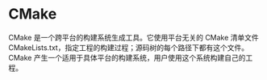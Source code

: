 # CMake

CMake 是一个跨平台的构建系统生成工具。它使用平台无关的 CMake 清单文件CMakeLists.txt，指定工程的构建过程；源码树的每个路径下都有这个文件。CMake 产生一个适用于具体平台的构建系统，用户使用这个系统构建自己的工程。